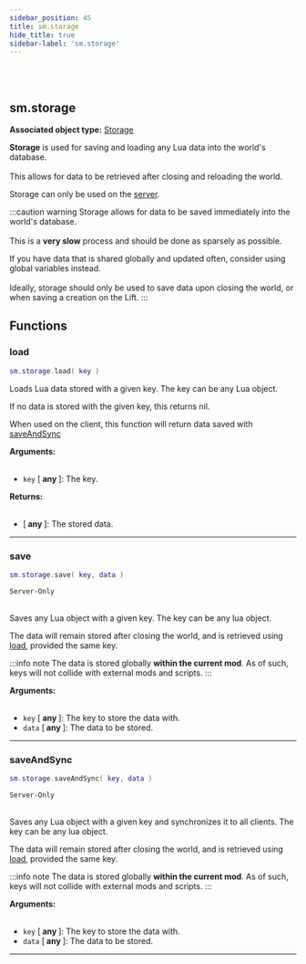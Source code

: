 ```yaml
---
sidebar_position: 45
title: sm.storage
hide_title: true
sidebar-label: 'sm.storage'
---
```


<br></br>

## sm.storage

**Associated object type:** [Storage](/lua/Game-Script-Environment/Userdata/Storage)

<strong>Storage</strong> is used for saving and loading any Lua data into the world's database. <br></br>
This allows for data to be retrieved after closing and reloading the world.

Storage can only be used on the [server](/lua/#server).

:::caution warning
Storage allows for data to be saved immediately into the world's database. <br></br>
This is a <strong>very slow</strong> process and should be done as sparsely as possible.

If you have data that is shared globally and updated often, consider using global variables instead. <br></br>
Ideally, storage should only be used to save data upon closing the world, or when saving a creation on the Lift.
:::

## Functions

### load

```lua
sm.storage.load( key )
```

Loads Lua data stored with a given key. The key can be any Lua object.

If no data is stored with the given key, this returns nil.

When used on the client, this function will return data saved with [saveAndSync](#saveandsync)

<strong>Arguments:</strong> <br></br>

- <code>key</code> [<strong> any </strong>]: The key.

<strong>Returns:</strong> <br></br>

- [<strong> any </strong>]: The stored data.

---

### save

```lua
sm.storage.save( key, data )
```
<code>Server-Only</code> <br></br>

Saves any Lua object with a given key. The key can be any lua object.

The data will remain stored after closing the world, and is retrieved using [load](#load), provided the same key.

:::info note
The data is stored globally <strong>within the current mod</strong>. As of such, keys will not collide with external mods and scripts.
:::

<strong>Arguments:</strong> <br></br>

- <code>key</code> [<strong> any </strong>]: The key to store the data with.
- <code>data</code> [<strong> any </strong>]: The data to be stored.

---

### saveAndSync

```lua
sm.storage.saveAndSync( key, data )
```
<code>Server-Only</code> <br></br>

Saves any Lua object with a given key and synchronizes it to all clients. The key can be any lua object.

The data will remain stored after closing the world, and is retrieved using [load](#load), provided the same key.

:::info note
The data is stored globally <strong>within the current mod</strong>. As of such, keys will not collide with external mods and scripts.
:::

<strong>Arguments:</strong> <br></br>

- <code>key</code> [<strong> any </strong>]: The key to store the data with.
- <code>data</code> [<strong> any </strong>]: The data to be stored.

---

